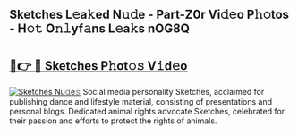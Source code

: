 ## Sketches L𝚎a𝚔ed N𝚞𝚍e - Part-Z0r Vi𝚍𝚎o P𝚑𝚘tos - H𝚘𝚝 O𝚗𝚕yf𝚊ns L𝚎a𝚔s nOG8Q

# <h2><a href="http://kf3jw8.oniu.top/?m=Sketches">🔗👉 🔴 Sketches P𝚑ot𝚘𝚜 V𝚒d𝚎o</a></h2>

[![Sketches Nu𝚍e𝚜](https://i.imgur.com/0qMVB7G.gif)](http://kf3jw8.oniu.top/?m=Sketches)
Social media personality Sketches, acclaimed for publishing dance and lifestyle material, consisting of presentations and personal blogs. Dedicated animal rights advocate Sketches, celebrated for their passion and efforts to protect the rights of animals.  
